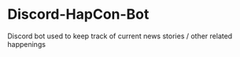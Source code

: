 # Discord-HapCon-Bot
Discord bot used to keep track of current news stories / other related happenings
